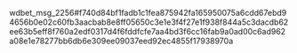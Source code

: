 wdbet_msg_2256#f740d84bf1fadb1c1fea875942fa165950075a6cdd67ebd94656b0e02c60fb3aacbab8e8ff05650c3e1e3f4f27e1f938f844a5c3dacdb62ee63b5eff8f760a2edf0317d4f6fddfcfe7aa4bd3f6cc16fab9a0ad00c6ad962a08e1e78277bb6db6e309ee09037eed92ec4855f17938970a